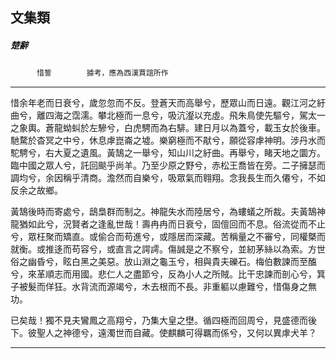 

## 文集類

##### 楚辭
　　　`惜誓`　　　　`據考，應為西漢賈誼所作`

* * *

惜余年老而日衰兮，歲忽忽而不反。登蒼天而高舉兮，歷眾山而日遠。觀江河之紆曲兮，離四海之霑濡。攀北極而一息兮，吸沆瀣以充虛。飛朱鳥使先驅兮，駕太一之象輿。蒼龍蚴虯於左驂兮，白虎騁而為右騑。建日月以為蓋兮，載玉女於後車。馳騖於杳冥之中兮，休息虖崑崙之墟。樂窮極而不猒兮，願從容虖神明。涉丹水而駝騁兮，右大夏之遺風。黃鵠之一舉兮，知山川之紆曲。再舉兮，睹天地之圜方。臨中國之眾人兮，託回颷乎尚羊。乃至少原之野兮，赤松王喬皆在旁。二子擁瑟而調均兮，余因稱乎清商。澹然而自樂兮，吸眾氣而翱翔。念我長生而久僊兮，不如反余之故鄉。

黃鵠後時而寄處兮，鴟梟群而制之。神龍失水而陸居兮，為螻蟻之所裁。夫黃鵠神龍猶如此兮，況賢者之逢亂世哉！壽冉冉而日衰兮，固儃回而不息。俗流從而不止兮，眾枉聚而矯直。或偷合而苟進兮，或隱居而深藏。苦稱量之不審兮，同權槩而就衡。或推迻而苟容兮，或直言之諤謣。傷誠是之不察兮，並紉茅絲以為索。方世俗之幽昏兮，眩白黑之美惡。放山淵之龜玉兮，相與貴夫礫石。梅伯數諫而至醢兮，來革順志而用國。悲仁人之盡節兮，反為小人之所賊。比干忠諫而剖心兮，箕子被髮而佯狂。水背流而源竭兮，木去根而不長。非重軀以慮難兮，惜傷身之無功。

已矣哉！獨不見夫鸞鳳之高翔兮，乃集大皇之壄。循四極而回周兮，見盛德而後下。彼聖人之神德兮，遠濁世而自藏。使麒麟可得羈而係兮，又何以異虖犬羊？

* * *

